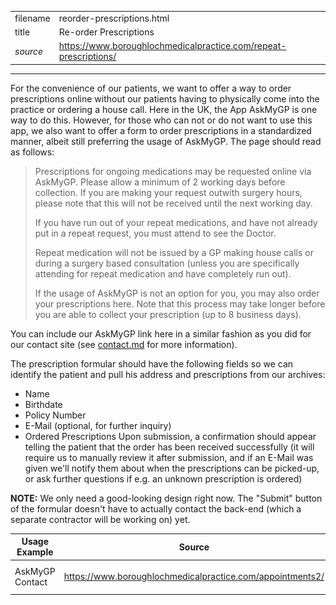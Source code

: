 |          |                                                                  |
|----------|------------------------------------------------------------------|
| filename | reorder-prescriptions.html                                       |
| title    | Re-order Prescriptions                                           |
| *source* | https://www.boroughlochmedicalpractice.com/repeat-prescriptions/ |
-------------------------------------------------------------------------------

For the convenience of our patients, we want to offer a way to order prescriptions online without our patients having to physically come into the practice or ordering a house call. Here in the UK, the App AskMyGP is one way to do this. However, for those who can not or do not want to use this app, we also want to offer a form to order prescriptions in a standardized manner, albeit still preferring the usage of AskMyGP. The page should read as follows: 

> Prescriptions for ongoing medications may be requested online via AskMyGP. Please allow a minimum of 2 working days before collection. If you are making your request outwith surgery hours, please note that this will not be received until the next working day.
> 
> If you have run out of your repeat medications, and have not already put in a repeat request, you must attend to see the Doctor.
> 
> Repeat medication will not be issued by a GP making house calls or during a surgery based consultation (unless you are specifically attending for repeat medication and have completely run out).
> 
> If the usage of AskMyGP is not an option for you, you may also order your prescriptions here. Note that this process may take longer before you are able to collect your prescription (up to 8 business days).
 
You can include our AskMyGP link here in a similar fashion as you did for our contact site (see [contact.md](contact.md) for more information).

The prescription formular should have the following fields so we can identify the patient and pull his address and prescriptions from our archives:
- Name
- Birthdate
- Policy Number
- E-Mail (optional, for further inquiry)
- Ordered Prescriptions
Upon submission, a confirmation should appear telling the patient that the order has been received successfully (it will require us to manually review it after submission, and if an E-Mail was given we'll notify them about when the prescriptions can be picked-up, or ask further questions if e.g. an unknown prescription is ordered)

**NOTE:** We only need a good-looking design right now. The "Submit" button of the formular doesn't have to actually contact the back-end (which a separate contractor will be working on) yet.


| Usage Example    | Source                                                     | Image                                               |
|------------------|------------------------------------------------------------|-----------------------------------------------------|
| AskMyGP Contact  |  https://www.boroughlochmedicalpractice.com/appointments2/ | ![Prescriptions via AskMyGP](../images/askmygp.png) |
